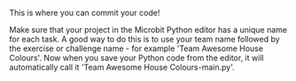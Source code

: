 This is where you can commit your code!

Make sure that your project in the Microbit Python editor has a unique name for each task. A good way to do this is to use your team name followed by the exercise or challenge name - for example 'Team Awesome House Colours'. Now when you save your Python code from the editor, it will automatically call it 'Team Awesome House Colours-main.py'.
